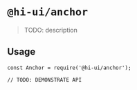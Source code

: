 # `@hi-ui/anchor`

> TODO: description

## Usage

```
const Anchor = require('@hi-ui/anchor');

// TODO: DEMONSTRATE API
```
